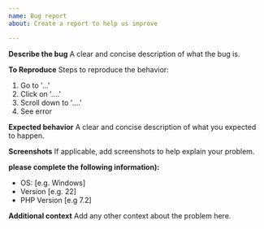 ```yaml
---
name: Bug report
about: Create a report to help us improve

---
```


**Describe the bug**
A clear and concise description of what the bug is.

**To Reproduce**
Steps to reproduce the behavior:
1. Go to '...'
2. Click on '....'
3. Scroll down to '....'
4. See error

**Expected behavior**
A clear and concise description of what you expected to happen.

**Screenshots**
If applicable, add screenshots to help explain your problem.

**please complete the following information):**
 - OS: [e.g. Windows]
 - Version [e.g. 22]
 - PHP Version [e.g 7.2] 

**Additional context**
Add any other context about the problem here.
